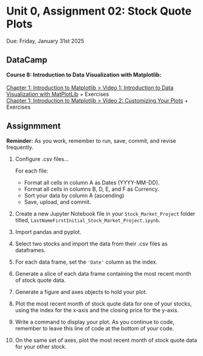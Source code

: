 # Unit 0, Assignment 02: Stock Quote Plots
Due: Friday, January 31st 2025

## DataCamp
**Course 8: Introduction to Data Visualization with Matplotlib:** <br><br>
[Chapter 1: Introduction to Matplotlib > Video 1: Introduction to Data Visualization with MatPlotLib](https://campus.datacamp.com/courses/introduction-to-data-visualization-with-matplotlib/introduction-to-matplotlib?ex=1) + Exercises<br>
[Chapter 1: Introduction to Matplotlib > Video 2: Customizing Your Plots](https://campus.datacamp.com/courses/introduction-to-data-visualization-with-matplotlib/introduction-to-matplotlib?ex=4) + Exercises

## Assignmment
**Reminder:** As you work, remember to run, save, commit, and revise frequently.
1. Configure .csv files...

   For each file:
     * Format all cells in column A as Dates (YYYY-MM-DD).
     * Format all cells in columns B, D, E, and F as Currency.
     * Sort your data by column A (ascending)
     * Save, upload, and commit.
       
2. Create a new Jupyter Notebook file in your `Stock_Market_Project` folder titled, `LastNameFirstInitial_Stock_Market_Project.ipynb`.  
3. Import pandas and pyplot.
4. Select two stocks and import the data from their .csv files as dataframes.
5. For each data frame, set the `'Date'` column as the index.
6. Generate a slice of each data frame containing the most recent month of stock quote data.
7. Generate a figure and axes objects to hold your plot.
8. Plot the most recent month of stock quote data for one of your stocks, using the index for the x-axis and the closing price for the y-axis.
9. Write a command to display your plot.  As you continue to code, remember to leave this line of code at the bottom of your code.
10. On the same set of axes, plot the most recent month of stock quote data for your other stock.
    

